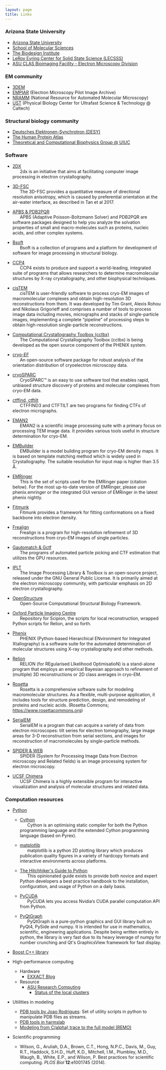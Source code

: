 ```yaml
---
layout: page
title: Links
---
```


### Arizona State University
- [Arizona State University](http://www.asu.edu)
- [School of Molecular Sciences](http://sms.asu.edu)
- [The Biodesign Institute](https://biodesign.asu.edu)
- [LeRoy Eyring Center for Solid State Science (LECSSS)](https://le-csss.asu.edu/)
- [ASU CLAS Bioimaging Facility - Electron Microscopy Division](http://rts.clas.asu.edu/em)


### EM community
- [3DEM](http://3dem.ucsd.edu)
- [EMPIAR](https://www.ebi.ac.uk/pdbe/emdb/empiar/) (Electron Microscopy Pilot Image Archive)
- [NRAMM](http://nramm.nysbc.org) (National Resource for Automated Molecular Microscopy)
- [UST](http://www.ust.caltech.edu/index.html) (Physical Biology Center for Ultrafast Science & Technology @ Caltech)


### Structural biology community
- [Deutsches Elektronen-Synchrotron (DESY)](http://www.desy.de/index_eng.html)
- [The Human Protein Atlas](https://www.proteinatlas.org/)
- [Theoretical and Computational Biophysics Group @ UIUC](http://www.ks.uiuc.edu/)



### Software
- [2DX](http://www.2dx.unibas.ch)
<br>&nbsp;&nbsp;&nbsp;&nbsp;&nbsp; 2dx is an initiative that aims at facilitating computer image processing in electron crystallography.

- [3D-FSC](https://3dfsc.salk.edu)
<br>&nbsp;&nbsp;&nbsp;&nbsp;&nbsp; The 3D-FSC provides a quantitative measure of directional resolution anisotropy, which is caused by preferential orientation at the air-water interface, as described in Tan et al 2017.

- [APBS & PDB2PQR](http://www.poissonboltzmann.org)
<br>&nbsp;&nbsp;&nbsp;&nbsp;&nbsp; APBS (Adaptive Poisson-Boltzmann Solver) and PDB2PQR are software packages designed to help you analyze the solvation properties of small and macro-molecules such as proteins, nucleic acids, and other complex systems.

- [Bsoft](https://lsbr.niams.nih.gov/bsoft/)
<br>&nbsp;&nbsp;&nbsp;&nbsp;&nbsp; Bsoft is a collection of programs and a platform for development of software for image  processing in structural biology.

- [CCP4](https://www.ccp4.ac.uk)
<br>&nbsp;&nbsp;&nbsp;&nbsp;&nbsp; CCP4 exists to produce and support a world-leading, integrated suite of programs that allows researchers to determine macromolecular structures by X-ray crystallography, and other biophysical techniques.

- [cisTEM](https://cistem.org)
<br>&nbsp;&nbsp;&nbsp;&nbsp;&nbsp; cisTEM is user-friendly software to process cryo-EM images of macromolecular complexes and obtain high-resolution 3D reconstructions from them. It was developed by Tim Grant, Alexis Rohou and Nikolaus Grigorieff and comprises a number of tools to process image data including movies, micrographs and stacks of single-particle images, implementing a complete “pipeline” of processing steps to obtain high-resolution single-particle reconstructions.  

- [Computational Crystallography Toolbox (cctbx)](http://cctbx.sourceforge.net)
<br>&nbsp;&nbsp;&nbsp;&nbsp;&nbsp; The Computational Crystallography Toolbox (cctbx) is being developed as the open source component of the PHENIX system.  

- [cryo-EF](https://www.mrc-lmb.cam.ac.uk/crusso/index.html)
<br>&nbsp;&nbsp;&nbsp;&nbsp;&nbsp; An open-source software package for robust analysis of the orientation distribution of cryoelectron microscopy data.

- [cryoSPARC](https://cryosparc.com/)
<br>&nbsp;&nbsp;&nbsp;&nbsp;&nbsp; CryoSPARC™ is an easy to use software tool that enables rapid, unbiased structure discovery of proteins and molecular complexes from cryo-EM data.

- [ctffind, ctftilt](http://grigoriefflab.janelia.org/ctf)
<br>&nbsp;&nbsp;&nbsp;&nbsp;&nbsp; CTFFIND3 and CTFTILT are two programs for finding CTFs of electron micrographs.

- [EMAN2](http://blake.bcm.edu/emanwiki/EMAN2)
<br>&nbsp;&nbsp;&nbsp;&nbsp;&nbsp; EMAN2 is a scientific image processing suite with a primary focus on processing TEM image data.  It provides various tools useful in structure determination for cryo-EM.

- [EMBuilder](https://github.com/NiyunZhou/EMBuilder)
<br>&nbsp;&nbsp;&nbsp;&nbsp;&nbsp; EMBuilder is a model building program for cryo-EM density maps.  It is based on template matching method which is widely used in Crystallography.  The suitable resolution for input map is higher than 3.5 Å.

- [EMRinger](https://github.com/fraser-lab/EMRinger)
<br>&nbsp;&nbsp;&nbsp;&nbsp;&nbsp; This is the set of scripts used for the EMRinger paper (citation below). For the most up-to-date version of EMRinger, please use phenix.emringer or the integrated GUI version of EMRinger in the latest phenix nightly.

- [Fitmunk](https://fitmunk.bitbucket.io/?)
<br>&nbsp;&nbsp;&nbsp;&nbsp;&nbsp; Fitmunk provides a framework for fitting conformations on a fixed backbone into electron density.

- [Frealign](http://grigoriefflab.janelia.org/frealign)
<br>&nbsp;&nbsp;&nbsp;&nbsp;&nbsp; Frealign is a program for high-resolution refinement of 3D reconstructions from cryo-EM images of single particles.

- [Gautomatch & Gctf](http://www.mrc-lmb.cam.ac.uk/kzhang/)
<br>&nbsp;&nbsp;&nbsp;&nbsp;&nbsp; The programs of automated particle picking and CTF estimation that utilizes the GPU resources.

- [IPLT](http://www.iplt.org/)
<br>&nbsp;&nbsp;&nbsp;&nbsp;&nbsp; The Image Processing Library & Toolbox is an open-source project, released under the GNU General Public License. It is primarily aimed at the electron microscopy community, with particular emphasis on 2D electron crystallography.  

- [OpenStructure](http://www.openstructure.org)
<br>&nbsp;&nbsp;&nbsp;&nbsp;&nbsp; Open-Source Computational Structural Biology Framework.  

- [Oxford Particle Imaging Centre](https://github.com/OPIC-Oxford)
<br>&nbsp;&nbsp;&nbsp;&nbsp;&nbsp; Repository for Scipion, the scripts for local reconstruction, wrapped Python scripts for Relion, and so forth.

- [Phenix](https://www.phenix-online.org)
<br>&nbsp;&nbsp;&nbsp;&nbsp;&nbsp; PHENIX (Python-based Hierarchical ENvironment for Integrated Xtallography) is a software suite for the automated determination of molecular structures using X-ray crystallography and other methods.

- [Relion](https://www2.mrc-lmb.cam.ac.uk/relion/index.php/Main_Page)
<br>&nbsp;&nbsp;&nbsp;&nbsp;&nbsp; RELION (for REgularised LIkelihood OptimisatioN) is a stand-alone program that employs an empirical Bayesian approach to refinement of (multiple) 3D reconstructions or 2D class averages in cryo-EM.

- [Rosetta](https://www.rosettacommons.org/docs/latest/Home)
<br>&nbsp;&nbsp;&nbsp;&nbsp;&nbsp; Rosetta is a comprehensive software suite for modeling macromolecular structures. As a flexible, multi-purpose application, it includes tools for structure prediction, design, and remodeling of proteins and nucleic acids.  (Rosetta Commons; https://www.rosettacommons.org)

- [SerialEM](http://bio3d.colorado.edu/SerialEM/)
<br>&nbsp;&nbsp;&nbsp;&nbsp;&nbsp; SerialEM is a program that can acquire a variety of data from electron microscopes: tilt series for electron tomography, large image areas for 3-D reconstruction from serial sections, and images for reconstruction of macromolecules by single-particle methods.

- [SPIDER & WEB](http://spider.wadsworth.org/spider_doc/spider/docs/spider.html)
<br>&nbsp;&nbsp;&nbsp;&nbsp;&nbsp; SPIDER (System for Processing Image Data from Electron microscopy and Related fields) is an image processing system for electron microscopy.

- [UCSF Chimera](https://www.cgl.ucsf.edu/chimera/)
<br>&nbsp;&nbsp;&nbsp;&nbsp;&nbsp; UCSF Chimera is a highly extensible program for interactive visualization and analysis of molecular structures and related data.


### Computation resources
- [Python](https://www.python.org)
  - [Cython](http://cython.org)
  <br>&nbsp;&nbsp;&nbsp;&nbsp;&nbsp; Cython is an optimising static compiler for both the Python programming language and the extended Cython programming language (based on Pyrex).

  - [matplotlib](http://matplotlib.org)
  <br>&nbsp;&nbsp;&nbsp;&nbsp;&nbsp; matplotlib is a python 2D plotting library which produces publication quality figures in a variety of hardcopy formats and interactive environments across platforms.

  - [The Hitchhiker's Guide to Python](http://docs.python-guide.org/en/latest/)
  <br>&nbsp;&nbsp;&nbsp;&nbsp;&nbsp; This opinionated guide exists to provide both novice and expert Python developers a best practice handbook to the installation, configuration, and usage of Python on a daily basis.

  - [PyCUDA](https://mathema.tician.de/software/pycuda/)
  <br>&nbsp;&nbsp;&nbsp;&nbsp;&nbsp; PyCUDA lets you access Nvidia‘s CUDA parallel computation API from Python.

  - [PyQtGraph](http://www.pyqtgraph.org)
  <br>&nbsp;&nbsp;&nbsp;&nbsp;&nbsp; PyQtGraph is a pure-python graphics and GUI library built on PyQt4, PySide and numpy. It is intended for use in mathematics, scientific, engineering applications. Despite being written entirely in python, the library is very fast due to its heavy leverage of numpy for number crunching and Qt's GraphicsView framework for fast display.

- [Boost C++ library](http://www.boost.org)

- High-performance computing
  - Hardware
    - [EXXACT Blog](http://exxactcorp.com/blog/)
  - Resource
    - [ASU Research Computing](https://researchcomputing.asu.edu)
      - [Status of the local clusters](https://rcstatus.asu.edu/)

- Utiilities in modeling
  - [PDB tools by Joao Rodrigues](https://github.com/JoaoRodrigues/pdb-tools): Set of utility scripts in python to manipulate PDB files as streams.
  - [PDB tools in harmslab](https://github.com/harmslab/pdbtools)
  - [Modeling from C(alpha) trace to the full model (REMO)](https://zhanglab.ccmb.med.umich.edu/REMO/)

- Scientific programming
  - Wilson, G., Aruliah, D.A., Brown, C.T., Hong, N.P.C., Davis, M., Guy, R.T., Haddock, S.H.D., Huff, K.D., Mitchell, I.M., Plumbley, M.D., Waugh, B., White, E.P., and Wilson, P. Best practices for scientific computing. _PLOS Biol_ **12**:e1001745 (2014).
